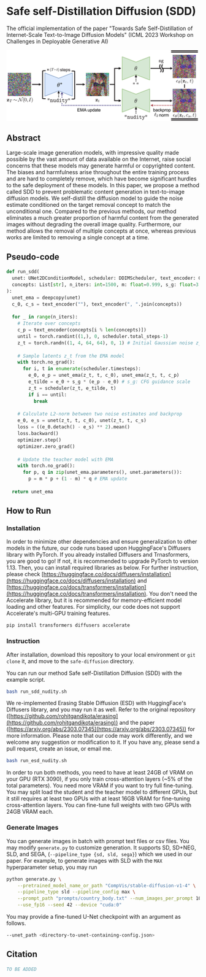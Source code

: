 # Safe self-Distillation Diffusion (SDD)

The official implementation of the paper "Towards Safe Self-Distillation of Internet-Scale Text-to-Image Diffusion Models" (ICML 2023 Workshop on Challenges in Deployable Generative AI)

![Overview of SDD](assets/sdd_1800w_white_background.png)

## Abstract

Large-scale image generation models, with impressive quality made possible by the vast amount of data available on the Internet, raise social concerns that these models may generate harmful or copyrighted content. The biases and harmfulness arise throughout the entire training process and are hard to completely remove, which have become significant hurdles to the safe deployment of these models. In this paper, we
propose a method called SDD to prevent problematic content generation in text-to-image diffusion models. We self-distill the diffusion model to guide the noise estimate conditioned on the target removal concept to match the unconditional one. Compared to the previous methods, our method eliminates a much greater proportion of harmful content from the generated images without degrading the overall image quality. Furthermore, our method allows the removal of multiple concepts at once, whereas previous works are limited to removing a single concept at a time.

## Pseudo-code

```python
def run_sdd(
  unet: UNet2DConditionModel, scheduler: DDIMScheduler, text_encoder: CLIPTextModel,
  concepts: List[str], n_iters: int=1500, m: float=0.999, s_g: float=3.0,
):
  unet_ema = deepcopy(unet)
  c_0, c_s = text_encoder(""), text_encoder(", ".join(concepts))
  
  for _ in range(n_iters):
    # Iterate over concepts
    c_p = text_encoder(concepts[i % len(concepts)])
    until = torch.randint((1,), 0, scheduler.total_steps-1)
    z_t = torch.randn((1, 4, 64, 64), 0, 1) # Initial Gaussian noise z_T
    
    # Sample latents z_t from the EMA model
    with torch.no_grad():
      for i, t in enumerate(scheduler.timesteps):
        e_0, e_p = unet_ema(z_t, t, c_0), unet_ema(z_t, t, c_p)
        e_tilde = e_0 + s_g * (e_p - e_0) # s_g: CFG guidance scale
        z_t = scheduler(z_t, e_tilde, t)
        if i == until:
          break
    
    # Calculate L2-norm between two noise estimates and backprop
    e_0, e_s = unet(z_t, t, c_0), unet(z_t, t, c_s)
    loss = ((e_0.detach() - e_s) ** 2).mean()
    loss.backward()
    optimizer.step()
    optimizer.zero_grad()

    # Update the teacher model with EMA
    with torch.no_grad():
      for p, q in zip(unet_ema.parameters(), unet.parameters()):
        p = m * p + (1 - m) * q # EMA update
  
  return unet_ema
```


## How to Run

### Installation

In order to minimize other dependencies and ensure generalization to other models in the future, our code runs based upon HuggingFace's Diffusers library with PyTorch. If you already installed Diffusers and Trnasformers, you are good to go! If not, it is recommended to upgrade PyTorch to version 1.13. Then, you can install required libraries as below. For further instruction, please check [https://huggingface.co/docs/diffusers/installation](https://huggingface.co/docs/diffusers/installation) and [https://huggingface.co/docs/transformers/installation](https://huggingface.co/docs/transformers/installation). You don't need the Accelerate library, but it is recommended for memory-efficient model loading and other features. For simplicity, our code does not support Accelerate's multi-GPU training features.

```bash
pip install transformers diffusers accelerate
```

### Instruction

After installation, download this repository to your local environment or `git clone` it, and move to the `safe-diffusion` directory.

You can run our method Safe self-Distillation Diffusion (SDD) with the example script.

```bash
bash run_sdd_nudity.sh
```

We re-implemented Erasing Stable Diffusion (ESD) with HuggingFace's Diffusers library, and you may run it as well. Refer to the original repository ([https://github.com/rohitgandikota/erasing](https://github.com/rohitgandikota/erasing)) and the paper ([https://arxiv.org/abs/2303.07345](https://arxiv.org/abs/2303.07345)) for more information. Please note that our code may work differently, and we welcome any suggestion or modification to it. If you have any, please send a pull request, create an issue, or email me.

```bash
bash run_esd_nudity.sh
```

In order to run both methods, you need to have at least 24GB of VRAM on your GPU (RTX 3090), if you only train cross-attention layers (~5% of the total parameters). You need more VRAM if you want to try full fine-tuning. You may split load the student and the teacher model to different GPUs, but it still requires at least two GPUs with at least 16GB VRAM for fine-tuning cross-attention layers. You can fine-tune full weights with two GPUs with 24GB VRAM each.

### Generate Images

You can generate images in batch with prompt text files or csv files. You may modify `generate.py` to customize generation. It supports SD, SD+NEG, SLD, and SEGA, (`--pipeline_type {sd, sld, sega}`) which we used in our paper. For example, to generate images with SLD with the `MAX` hyperparameter setup, you may run

```bash
python generate.py \
    --pretrained_model_name_or_path "CompVis/stable-diffusion-v1-4" \
    --pipeline_type sld --pipeline_config max \
    --prompt_path "prompts/country_body.txt" --num_images_per_prompt 10 \
    --use_fp16 --seed 42 --device "cuda:0"
```

You may provide a fine-tuned U-Net checkpoint with an argument as follows.

```bash
--unet_path <directory-to-unet-containing-config.json>
```

## Citation

```bibtex
TO BE ADDED
```